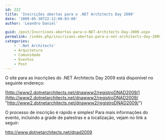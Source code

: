 ```yaml
---
id: 222
title: 'Inscrições abertas para o .NET Architects Day 2009'
date: '2009-05-30T22:12:00-03:00'
author: 'Leandro Daniel'

guid: /post/Inscricoes-abertas-para-o-NET-Architects-Day-2009.aspx
permalink: /index.php/inscricoes-abertas-para-o-net-architects-day-2009/
categories:
    - '.Net Architects'
    - Arquitetura
    - Comunidade
    - Eventos
    - Post
---
```


O site para as inscrições do .NET Architects Day 2009 está disponível no seguinte endereço:

[http://www2.dotnetarchitects.net/dnawww2/registroDNAD2009/](http://www2.dotnetarchitects.net/dnawww2/registroDNAD2009/ "http://www2.dotnetarchitects.net/dnawww2/registroDNAD2009/")

O processo de inscrição é rápido e simples! Para mais informações do evento, incluindo a grade de palestras e a localização, vejam no link a seguir:

<http://www.dotnetarchitects.net/dnad2009>